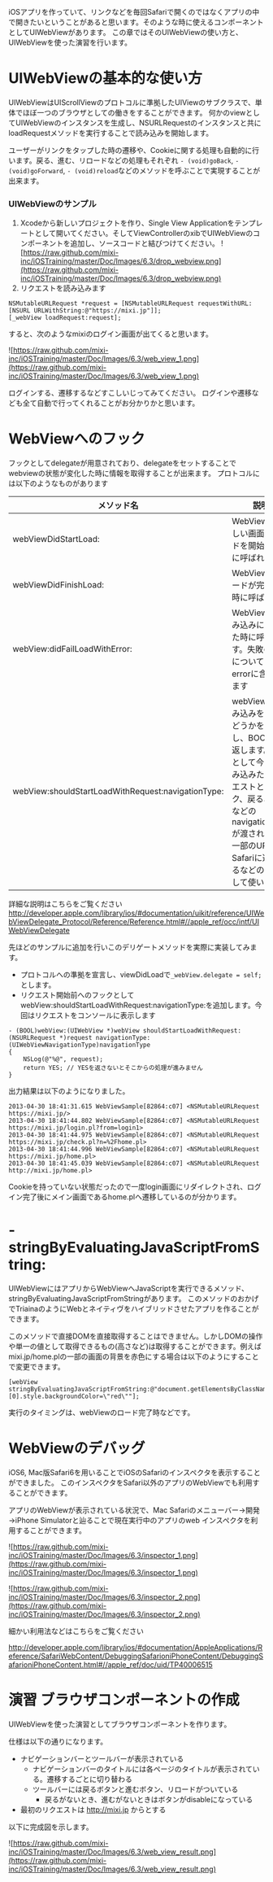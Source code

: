 iOSアプリを作っていて、リンクなどを毎回Safariで開くのではなくアプリの中で開きたいということがあると思います。そのような時に使えるコンポーネントとしてUIWebViewがあります。
この章ではそのUIWebViewの使い方と、UIWebViewを使った演習を行います。

# UIWebViewの基本的な使い方
UIWebViewはUIScrollViewのプロトコルに準拠したUIViewのサブクラスで、単体でほぼ一つのブラウザとしての働きをすることができます。
何かのviewとしてUIWebViewのインスタンスを生成し、NSURLRequestのインスタンスと共にloadRequestメソッドを実行することで読み込みを開始します。

ユーザーがリンクをタップした時の遷移や、Cookieに関する処理も自動的に行います。戻る、進む、リロードなどの処理もそれぞれ `- (void)goBack`, `- (void)goForward`, `- (void)reload`などのメソッドを呼ぶことで実現することが出来ます。


### UIWebViewのサンプル

1. Xcodeから新しいプロジェクトを作り、Single View Applicationをテンプレートとして開いてください。そしてViewControllerのxibでUIWebViewのコンポーネントを追加し、ソースコードと結びつけてください。
![https://raw.github.com/mixi-inc/iOSTraining/master/Doc/Images/6.3/drop_webview.png](https://raw.github.com/mixi-inc/iOSTraining/master/Doc/Images/6.3/drop_webview.png)
2. リクエストを読み込みます
```
NSMutableURLRequest *request = [NSMutableURLRequest requestWithURL:[NSURL URLWithString:@"https://mixi.jp"]];
[_webView loadRequest:request];
```

すると、次のようなmixiのログイン画面が出てくると思います。

![https://raw.github.com/mixi-inc/iOSTraining/master/Doc/Images/6.3/web_view_1.png](https://raw.github.com/mixi-inc/iOSTraining/master/Doc/Images/6.3/web_view_1.png)

ログインする、遷移するなどすこしいじってみてください。
ログインや遷移なども全て自動で行ってくれることがお分かりかと思います。


# WebViewへのフック
フックとしてdelegateが用意されており、delegateをセットすることでwebviewの状態が変化した時に情報を取得することが出来ます。
プロトコルには以下のようなものがあります

| メソッド名 | 説明 |
|-----|----|
| webViewDidStartLoad: | WebViewが新しい画面のロードを開始した時に呼ばれます |
| webViewDidFinishLoad: | WebViewのロードが完了した時に呼ばれます |
| webView:didFailLoadWithError: | WebViewが読み込みに失敗した時に呼ばれます。失敗の内容についてはerrorに含まれます |
| webView:shouldStartLoadWithRequest:navigationType: | webViewが読み込みを行うかどうかを判断し、BOOL値を返します。引数として今から読み込みたいリクエストとクリック、戻る、進むなどのnavigationTypeが渡されます。一部のURLではSafariに遷移するなどの用途として使います |

詳細な説明はこちらをご覧ください
http://developer.apple.com/library/ios/#documentation/uikit/reference/UIWebViewDelegate_Protocol/Reference/Reference.html#//apple_ref/occ/intf/UIWebViewDelegate

先ほどのサンプルに追加を行いこのデリゲートメソッドを実際に実装してみます。
- プロトコルへの準拠を宣言し、viewDidLoadで`_webView.delegate = self;`とします。
- リクエスト開始前へのフックとしてwebView:shouldStartLoadWithRequest:navigationType:を追加します。今回はリクエストをコンソールに表示します
```
- (BOOL)webView:(UIWebView *)webView shouldStartLoadWithRequest:(NSURLRequest *)request navigationType:(UIWebViewNavigationType)navigationType
{
    NSLog(@"%@", request);
    return YES; // YESを返さないとそこからの処理が進みません
}
```

出力結果は以下のようになりました。
```
2013-04-30 18:41:31.615 WebViewSample[82864:c07] <NSMutableURLRequest https://mixi.jp/>
2013-04-30 18:41:44.802 WebViewSample[82864:c07] <NSMutableURLRequest https://mixi.jp/login.pl?from=login1>
2013-04-30 18:41:44.975 WebViewSample[82864:c07] <NSMutableURLRequest https://mixi.jp/check.pl?n=%2Fhome.pl>
2013-04-30 18:41:44.996 WebViewSample[82864:c07] <NSMutableURLRequest https://mixi.jp/home.pl>
2013-04-30 18:41:45.039 WebViewSample[82864:c07] <NSMutableURLRequest http://mixi.jp/home.pl>
```

Cookieを持っていない状態だったので一度login画面にリダイレクトされ、ログイン完了後にメイン画面であるhome.plへ遷移しているのが分かります。


#  -stringByEvaluatingJavaScriptFromString:

UIWebViewにはアプリからWebViewへJavaScriptを実行できるメソッド、stringByEvaluatingJavaScriptFromStringがあります。
このメソッドのおかげでTriainaのようにWebとネイティヴをハイブリッドさせたアプリを作ることができます。

このメソッドで直接DOMを直接取得することはできません。しかしDOMの操作や単一の値として取得できるもの(高さなど)は取得することができます。例えばmixi.jp/home.plの一部の画面の背景を赤色にする場合は以下のようにすることで変更できます。
```
[webView stringByEvaluatingJavaScriptFromString:@"document.getElementsByClassName('cpMoreLink08')[0].style.backgroundColor=\"red\""];
```
実行のタイミングは、webViewのロード完了時などです。


# WebViewのデバッグ

iOS6, Mac版Safari6を用いることでiOSのSafariのインスペクタを表示することができました。
このインスペクタをSafari以外のアプリのWebViewでも利用することができます。

アプリのWebViewが表示されている状況で、Mac Safariのメニューバー→開発→iPhone Simulatorと辿ることで現在実行中のアプリのweb インスペクタを利用することができます。

![https://raw.github.com/mixi-inc/iOSTraining/master/Doc/Images/6.3/inspector_1.png](https://raw.github.com/mixi-inc/iOSTraining/master/Doc/Images/6.3/inspector_1.png)


![https://raw.github.com/mixi-inc/iOSTraining/master/Doc/Images/6.3/inspector_2.png](https://raw.github.com/mixi-inc/iOSTraining/master/Doc/Images/6.3/inspector_2.png)



細かい利用法などはこちらをご覧ください

http://developer.apple.com/library/ios/#documentation/AppleApplications/Reference/SafariWebContent/DebuggingSafarioniPhoneContent/DebuggingSafarioniPhoneContent.html#//apple_ref/doc/uid/TP40006515

# 演習 ブラウザコンポーネントの作成
UIWebViewを使った演習としてブラウザコンポーネントを作ります。

仕様は以下の通りになります。

- ナビゲーションバーとツールバーが表示されている
  - ナビゲーションバーのタイトルには各ページのタイトルが表示されている。遷移するごとに切り替わる
  - ツールバーには戻るボタンと進むボタン、リロードがついている
    - 戻るがないとき、進むがないときはボタンがdisableになっている
- 最初のリクエストは http://mixi.jp からとする

以下に完成図を示します。

![https://raw.github.com/mixi-inc/iOSTraining/master/Doc/Images/6.3/web_view_result.png](https://raw.github.com/mixi-inc/iOSTraining/master/Doc/Images/6.3/web_view_result.png)

